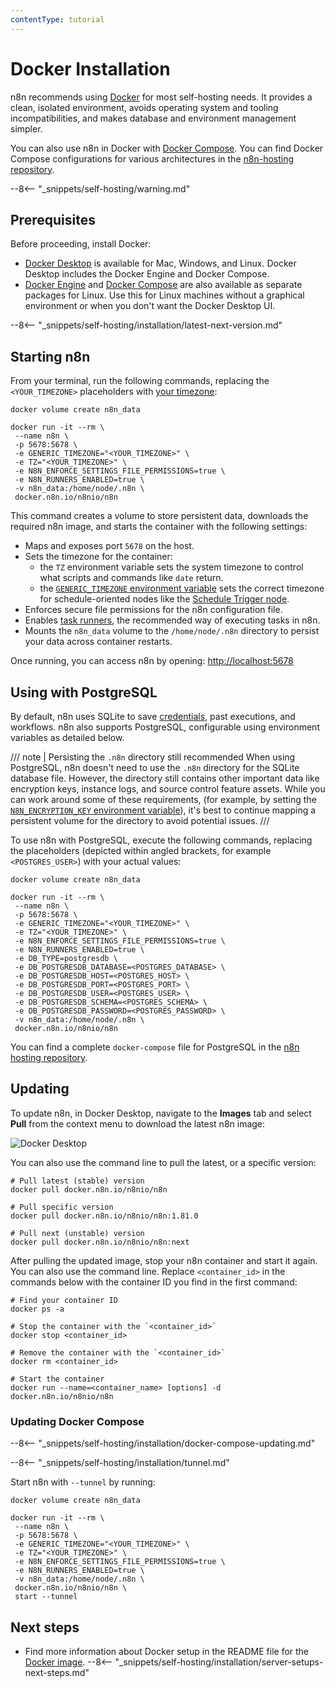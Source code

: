 ```yaml
---
contentType: tutorial
---
```


# Docker Installation

n8n recommends using [Docker](https://www.docker.com/) for most self-hosting needs. It provides a clean, isolated environment, avoids operating system and tooling incompatibilities, and makes database and environment management simpler.

You can also use n8n in Docker with [Docker Compose](/hosting/installation/server-setups/docker-compose.md). You can find Docker Compose configurations for various architectures in the [n8n-hosting repository](https://github.com/n8n-io/n8n-hosting).

--8<-- "_snippets/self-hosting/warning.md"

## Prerequisites

Before proceeding, install Docker:

* [Docker Desktop](https://docs.docker.com/get-docker/) is available for Mac, Windows, and Linux. Docker Desktop includes the Docker Engine and Docker Compose.
* [Docker Engine](https://docs.docker.com/engine/install/) and [Docker Compose](https://docs.docker.com/compose/install/linux/) are also available as separate packages for Linux. Use this for Linux machines without a graphical environment or when you don't want the Docker Desktop UI.

--8<-- "_snippets/self-hosting/installation/latest-next-version.md"

## Starting n8n

From your terminal, run the following commands, replacing the `<YOUR_TIMEZONE>` placeholders with [your timezone](https://en.wikipedia.org/wiki/List_of_tz_database_time_zones#List):

```shell
docker volume create n8n_data

docker run -it --rm \
 --name n8n \
 -p 5678:5678 \
 -e GENERIC_TIMEZONE="<YOUR_TIMEZONE>" \
 -e TZ="<YOUR_TIMEZONE>" \
 -e N8N_ENFORCE_SETTINGS_FILE_PERMISSIONS=true \
 -e N8N_RUNNERS_ENABLED=true \
 -v n8n_data:/home/node/.n8n \
 docker.n8n.io/n8nio/n8n
```

This command creates a volume to store persistent data, downloads the required n8n image, and starts the container with the following settings:

* Maps and exposes port `5678` on the host.
* Sets the timezone for the container:
	* the `TZ` environment variable sets the system timezone to control what scripts and commands like `date` return.
	* the [`GENERIC_TIMEZONE` environment variable](/hosting/configuration/environment-variables.md#timezone-and-localization) sets the correct timezone for schedule-oriented nodes like the [Schedule Trigger node](/integrations/builtin/core-nodes/n8n-nodes-base.scheduletrigger/index.md).
* Enforces secure file permissions for the n8n configuration file.
* Enables [task runners](/hosting/configuration/task-runners.md), the recommended way of executing tasks in n8n.
* Mounts the `n8n_data` volume to the `/home/node/.n8n` directory to persist your data across container restarts.

Once running, you can access n8n by opening:
[http://localhost:5678](http://localhost:5678)

## Using with PostgreSQL

By default, n8n uses SQLite to save [credentials](/glossary.md#credential-n8n), past executions, and workflows. n8n also supports PostgreSQL, configurable using environment variables as detailed below.

/// note | Persisting the `.n8n` directory still recommended
When using PostgreSQL, n8n doesn't need to use the `.n8n` directory for the SQLite database file. However, the directory still contains other important data like encryption keys, instance logs, and source control feature assets. While you can work around some of these requirements, (for example, by setting the [`N8N_ENCRYPTION_KEY` environment variable](/hosting/configuration/environment-variables.md#deployment)), it's best to continue mapping a persistent volume for the directory to avoid potential issues.
///

To use n8n with PostgreSQL, execute the following commands, replacing the placeholders (depicted within angled brackets, for example `<POSTGRES_USER>`) with your actual values:

```shell
docker volume create n8n_data

docker run -it --rm \
 --name n8n \
 -p 5678:5678 \
 -e GENERIC_TIMEZONE="<YOUR_TIMEZONE>" \
 -e TZ="<YOUR_TIMEZONE>" \
 -e N8N_ENFORCE_SETTINGS_FILE_PERMISSIONS=true \
 -e N8N_RUNNERS_ENABLED=true \
 -e DB_TYPE=postgresdb \
 -e DB_POSTGRESDB_DATABASE=<POSTGRES_DATABASE> \
 -e DB_POSTGRESDB_HOST=<POSTGRES_HOST> \
 -e DB_POSTGRESDB_PORT=<POSTGRES_PORT> \
 -e DB_POSTGRESDB_USER=<POSTGRES_USER> \
 -e DB_POSTGRESDB_SCHEMA=<POSTGRES_SCHEMA> \
 -e DB_POSTGRESDB_PASSWORD=<POSTGRES_PASSWORD> \
 -v n8n_data:/home/node/.n8n \
 docker.n8n.io/n8nio/n8n
```

You can find a complete `docker-compose` file for PostgreSQL in the [n8n hosting repository](https://github.com/n8n-io/n8n-hosting/tree/main/docker-compose/withPostgres).

## Updating

To update n8n, in Docker Desktop, navigate to the **Images** tab and select **Pull** from the context menu to download the latest n8n image:

![Docker Desktop](/_images/hosting/installation/docker/docker_desktop.png)

You can also use the command line to pull the latest, or a specific version:

```shell
# Pull latest (stable) version
docker pull docker.n8n.io/n8nio/n8n

# Pull specific version
docker pull docker.n8n.io/n8nio/n8n:1.81.0

# Pull next (unstable) version
docker pull docker.n8n.io/n8nio/n8n:next
```

After pulling the updated image, stop your n8n container and start it again. You can also use the command line. Replace `<container_id>` in the commands below with the container ID you find in the first command:

```shell
# Find your container ID
docker ps -a

# Stop the container with the `<container_id>`
docker stop <container_id>

# Remove the container with the `<container_id>`
docker rm <container_id>

# Start the container
docker run --name=<container_name> [options] -d docker.n8n.io/n8nio/n8n
```

### Updating Docker Compose

--8<-- "_snippets/self-hosting/installation/docker-compose-updating.md"

--8<-- "_snippets/self-hosting/installation/tunnel.md"

Start n8n with `--tunnel` by running:

```shell
docker volume create n8n_data

docker run -it --rm \
 --name n8n \
 -p 5678:5678 \
 -e GENERIC_TIMEZONE="<YOUR_TIMEZONE>" \
 -e TZ="<YOUR_TIMEZONE>" \
 -e N8N_ENFORCE_SETTINGS_FILE_PERMISSIONS=true \
 -e N8N_RUNNERS_ENABLED=true \
 -v n8n_data:/home/node/.n8n \
 docker.n8n.io/n8nio/n8n \
 start --tunnel
```

## Next steps

* Find more information about Docker setup in the README file for the [Docker image](https://github.com/n8n-io/n8n/tree/master/docker/images/n8n).
--8<-- "_snippets/self-hosting/installation/server-setups-next-steps.md"
